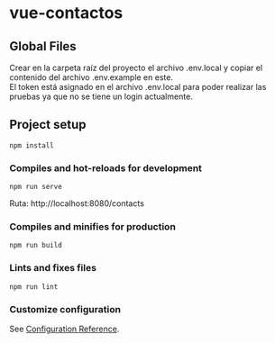 # vue-contactos

## Global Files
Crear en la carpeta raíz del proyecto el archivo .env.local y copiar el contenido del archivo .env.example en este. <br>
El token está asignado en el archivo .env.local para poder realizar las pruebas ya que no se tiene un login actualmente.

## Project setup
```
npm install
```

### Compiles and hot-reloads for development
```
npm run serve
```
Ruta: http://localhost:8080/contacts

### Compiles and minifies for production
```
npm run build
```

### Lints and fixes files
```
npm run lint
```

### Customize configuration
See [Configuration Reference](https://cli.vuejs.org/config/).
